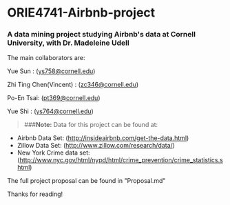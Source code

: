 # ORIE4741-Airbnb-project
### A data mining project studying Airbnb's data at Cornell University, with Dr. Madeleine Udell


The main collaborators are: 


  Yue Sun : (ys758@cornell.edu) 
  
  Zhi Ting Chen(Vincent) : (zc346@cornell.edu)
  
  Po-En Tsai: (pt369@cornell.edu)
  
  Yue Shi : (ys764@cornell.edu)
  



> ###**Note:** Data for this project can be found at:
  - Airbnb Data Set: (http://insideairbnb.com/get-the-data.html)
  - Zillow Data Set: (http://www.zillow.com/research/data/) 
  - New York Crime data set: (http://www.nyc.gov/html/nypd/html/crime_prevention/crime_statistics.shtml)


The full project proposal can be found in "Proposal.md"

Thanks for reading!



